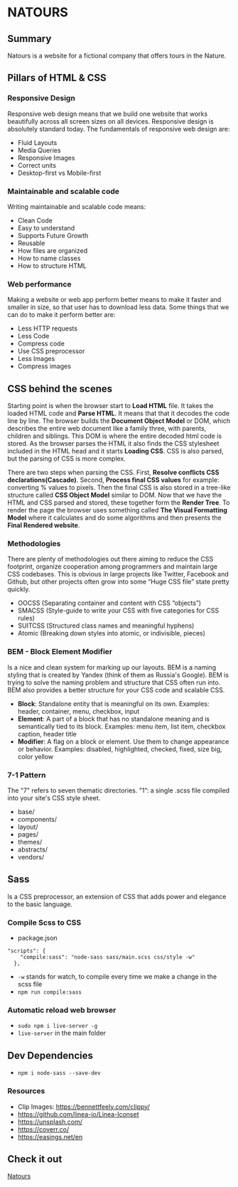 # NATOURS

## Summary
Natours is a website for a fictional company that offers tours in the Nature.

## Pillars of HTML & CSS

### **Responsive Design**
Responsive web design means that we build one website that works beautifully across all screen sizes on all devices. Responsive design is absolutely standard today. The fundamentals of responsive web design are:
- Fluid Layouts
- Media Queries
- Responsive Images
- Correct units
- Desktop-first vs Mobile-first

### **Maintainable and scalable code**
Writing maintainable and scalable code means:
- Clean Code
- Easy to understand
- Supports Future Growth
- Reusable
- How files are organized
- How to name classes
- How to structure HTML

### **Web performance**
Making a website or web app perform better means to make it faster and smaller in size, so that user has to download less data. Some things that we can do to make it perform better are:
- Less HTTP requests
- Less Code
- Compress code
- Use CSS preprocessor
- Less Images
- Compress images

## CSS behind the scenes
Starting point is when the browser start to **Load HTML** file. It takes the loaded HTML code and **Parse HTML**. It means that that it decodes the code line by line. The browser builds the **Document Object Model** or DOM, which describes the entire web document like a family three, with parents, children and siblings. This DOM is where the entire decoded html code is stored. As the browser parses the HTML it also finds the CSS stylesheet included in the HTML head and it starts **Loading CSS**. CSS is also parsed, but the parsing of CSS is more complex.

There are two steps when parsing the CSS. First, **Resolve conflicts CSS declarations(Cascade)**. Second, **Process final CSS values** for example: converting % values to pixels. Then the final CSS is also stored in a tree-like structure called **CSS Object Model** similar to DOM. Now that we have the HTML and CSS parsed and stored, these together form the **Render Tree**. To render the page the browser uses something called **The Visual Formatting Model** where it calculates and do some algorithms and then presents the **Final Rendered website**.

### Methodologies

There are plenty of methodologies out there aiming to reduce the CSS footprint, organize cooperation among programmers and maintain large CSS codebases. This is obvious in large projects like Twitter, Facebook and Github, but other projects often grow into some “Huge CSS file” state pretty quickly.

- OOCSS (Separating container and content with CSS “objects”)
- SMACSS (Style-guide to write your CSS with five categories for CSS rules)
- SUITCSS (Structured class names and meaningful hyphens)
- Atomic (Breaking down styles into atomic, or indivisible, pieces)

### BEM - Block Element Modifier
Is a nice and clean system for marking up our layouts. BEM is a naming styling that is created by Yandex (think of them as Russia's Google). BEM is trying to solve the naming problem and structure that CSS often run into. BEM also provides a better structure for your CSS code and scalable CSS.

- **Block**: Standalone entity that is meaningful on its own. Examples:
header, container, menu, checkbox, input
- **Element**: A part of a block that has no standalone meaning and is semantically tied to its block. Examples: menu item, list item, checkbox caption, header title
- **Modifier**: A flag on a block or element. Use them to change appearance or behavior. Examples: disabled, highlighted, checked, fixed, size big, color yellow

### 7-1 Pattern
The "7" refers to seven thematic directories. "1”: a single .scss file compiled into your site's CSS style sheet.
- base/
- components/
- layout/
- pages/
- themes/
- abstracts/
- vendors/

## Sass
Is a CSS preprocessor, an extension of CSS that adds power and elegance to the basic language.

### Compile Scss to CSS
- package.json
```
"scripts": {
    "compile:sass": "node-sass sass/main.scss css/style -w"
  },
```
- `-w` stands for watch, to compile every time we make a change in the scss file
- `npm run compile:sass`

### Automatic reload web browser
- `sudo npm i live-server -g`
- `live-server` in the main folder

## Dev Dependencies
- `npm i node-sass --save-dev`


### Resources
- Clip Images: https://bennettfeely.com/clippy/
- https://github.com/linea-io/Linea-Iconset
- https://unsplash.com/
- https://coverr.co/
- https://easings.net/en

## Check it out
[Natours](https://araqueheinz.github.io/Project-Natours/)
